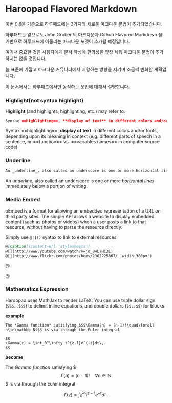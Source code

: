 # Haroopad Flavored Markdown

이번 0.8을 기준으로 하루패드에는 3가지의 새로운 마크다운 문법이 추가되었습니다.

하루패드는 앞으로도 John Gruber 의 마크다운과 Github Flavored Markdown 을 기반으로 하루패드에 어울리는 마크다운 포맷이 추가될 예정입니다.

여기서 중요한 것은 사용자에게 문서 작성에 편의성을 앞장 세워 마크다운 문법이 추가하지는 않을 것입니다.

늘 표준에 가깝고 마크다운 커뮤니티에서 지향하는 방향을 지키며 조금씩 변화할 계획입니다.

이 문서에서는 하루패드에서만 동작하는 문법에 대해서 설명합니다.

### Highlight(not syntax highlight)

**Highlight** (and highlights, highlighting, etc.) may refer to:

```markdown
Syntax ==highlighting==, **display of text** in different colors and/or fonts, depending upon its meaning in context (e.g. different parts of speech in a sentence, or ==function==  vs. ==variables names== in computer source code)
```

Syntax ==highlighting==, **display of text** in different colors and/or fonts, depending upon its meaning in context (e.g. different parts of speech in a sentence, or ==function== vs. ==variables names== in computer source code)

### Underline

```markdown
An _underline_, also called an underscore is one or more horizontal lines immediately below a portion of writing.
```

An _underline_, also called an underscore is one or more _horizontal lines_ immediately below a portion of writing.

### Media Embed

oEmbed is a format for allowing an embedded representation of a URL on third party sites. The simple API allows a website to display embedded content (such as photos or videos) when a user posts a link to that resource, without having to parse the resource directly.

Simply use `@[]()` syntax to link to external resources

```markdown
@[caption](content-url 'stylesheets')
@[](http://www.youtube.com/watch?v=jo_B4LTHi3I)
@[](http://www.flickr.com/photos/bees/2362225867/ 'width:300px')
```

@[](http://www.youtube.com/watch?v=jo_B4LTHi3I)

@[](http://www.flickr.com/photos/bees/2362225867/ 'width:300px')


### Mathematics Expression

Haroopad uses MathJax to render LaTeX. You can use triple dollar sign (`$$$..$$$`) to delimit inline equations, and double dollars (`$$..$$`) for blocks

**example**

```
The *Gamma function* satisfying $$$\Gamma(n) = (n-1)!\quad\forall
n\in\mathbb N$$$ is via through the Euler integral

$$
\Gamma(z) = \int_0^\infty t^{z-1}e^{-t}dt\,.
$$
```

**become**

The *Gamma function* satisfying $$$\Gamma(n) = (n-1)!\quad\forall
n\in\mathbb N$$$ is via through the Euler integral

$$
\Gamma(z) = \int_0^\infty t^{z-1}e^{-t}dt\,.
$$